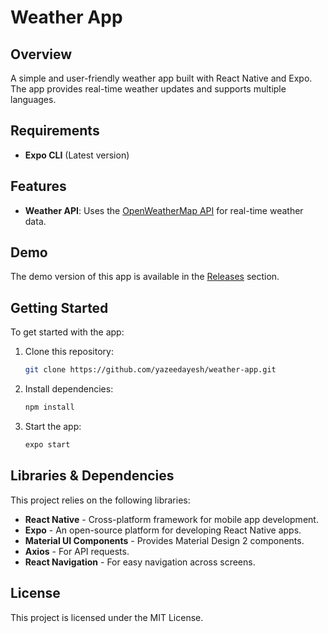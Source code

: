# Weather App


## Overview
A simple and user-friendly weather app built with React Native and Expo. The app provides real-time weather updates and supports multiple languages.

## Requirements
- **Expo CLI** (Latest version)

## Features
- **Weather API**: Uses the [OpenWeatherMap API](https://openweathermap.org/) for real-time weather data.

## Demo
The demo version of this app is available in the [Releases](https://github.com/yazeedayesh/weather-app/releases) section.

## Getting Started
To get started with the app:
1. Clone this repository:
   ```bash
   git clone https://github.com/yazeedayesh/weather-app.git

2. Install dependencies:
   ```bash
   npm install

4. Start the app:
   ```bash
   expo start

## Libraries & Dependencies
This project relies on the following libraries:

- **React Native** - Cross-platform framework for mobile app development.
- **Expo** - An open-source platform for developing React Native apps.
- **Material UI Components** - Provides Material Design 2 components.
- **Axios** - For API requests.
- **React Navigation** - For easy navigation across screens.

## License
This project is licensed under the MIT License.


